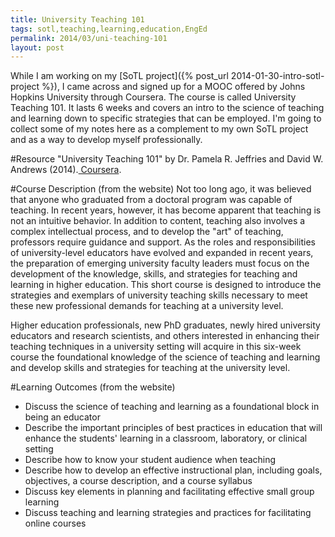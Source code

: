 ```yaml
---
title: University Teaching 101
tags: sotl,teaching,learning,education,EngEd
permalink: 2014/03/uni-teaching-101
layout: post
---
```


While I am working on my [SoTL project]({% post_url 2014-01-30-intro-sotl-project %}), I came across and signed up for a MOOC offered by Johns Hopkins University through Coursera. The course is called University Teaching 101. It lasts 6 weeks and covers an intro to the science of teaching and learning down to specific strategies that can be employed. I'm going to collect some of my notes here as a complement to my own SoTL project and as a way to develop myself professionally.

#Resource
  "University Teaching 101" by Dr. Pamela R. Jeffries and David W. Andrews (2014).[ Coursera](https://class.coursera.org/univteaching101-001).

#Course Description (from the website)
Not too long ago, it was believed that anyone who graduated from a doctoral program was capable of teaching. In recent years, however, it has become apparent that teaching is not an intuitive behavior. In addition to content, teaching also involves a complex intellectual process, and to develop the "art" of teaching, professors require guidance and support. As the roles and responsibilities of university-level educators have evolved and expanded in recent years, the preparation of emerging university faculty leaders must focus on the development of the knowledge, skills, and strategies for teaching and learning in higher education. This short course is designed to introduce the strategies and exemplars of university teaching skills necessary to meet these new professional demands for teaching at a university level.

Higher education professionals, new PhD graduates, newly hired university educators and research scientists, and others interested in enhancing their teaching techniques in a university setting will acquire in this six-week course the foundational knowledge of the science of teaching and learning and develop skills and strategies for teaching at the university level.

#Learning Outcomes (from the website)
* Discuss the science of teaching and learning as a foundational block in being an educator
* Describe the important principles of best practices in education that will enhance the students' learning in a classroom, laboratory, or clinical setting
* Describe how to know your student audience when teaching
* Describe how to develop an effective instructional plan, including goals, objectives, a course description, and a course syllabus
* Discuss key elements in planning and facilitating effective small group learning
* Discuss teaching and learning strategies and practices for facilitating online courses 
